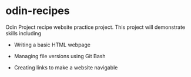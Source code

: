 # odin-recipes
Odin Project recipe website practice project. This project will demonstrate skills including

 - Writing a basic HTML webpage

 - Managing file versions using Git Bash

 - Creating links to make a website navigable
